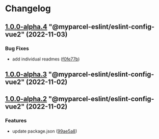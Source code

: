 # Changelog

<!-- MONODEPLOY:BELOW -->

## [1.0.0-alpha.4](https://github/myparcelnl/eslint/compare/@myparcel-eslint/eslint-config-vue2@1.0.0-alpha.3...@myparcel-eslint/eslint-config-vue2@1.0.0-alpha.4) "@myparcel-eslint/eslint-config-vue2" (2022-11-03)


### Bug Fixes

* add individual readmes ([f0fe77b](https://github/myparcelnl/eslint/commit/f0fe77bd13668afdc7472d474aa967771945ae99))




## [1.0.0-alpha.3](https://github/myparcelnl/eslint/compare/@myparcel-eslint/eslint-config-vue2@1.0.0-alpha.2...@myparcel-eslint/eslint-config-vue2@1.0.0-alpha.3) "@myparcel-eslint/eslint-config-vue2" (2022-11-02)




## [1.0.0-alpha.2](https://github/myparcelnl/eslint/compare/@myparcel-eslint/eslint-config-vue2@1.0.0-alpha.0...@myparcel-eslint/eslint-config-vue2@1.0.0-alpha.2) "@myparcel-eslint/eslint-config-vue2" (2022-11-02)


### Features

* update package.json ([99ae5a8](https://github/myparcelnl/eslint/commit/99ae5a866389101f92e0b7ea077306d9dabb44e4))



